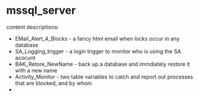 # mssql_server
content descriptions:

* EMail_Alert_4_Blocks - a fancy html email when locks occur in any database
* SA_Logging_trigger   - a login trigger to monitor who is using the SA acocunt
* BAK_Retore_NewName   - back up a database and immdiately restore it with a new name
* Activity_Monitor     - two table variables to catch and report out processes that are blocked, and by whom
* 
